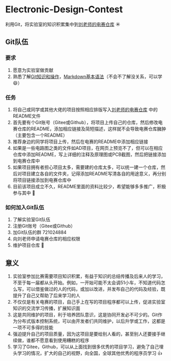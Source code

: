 # Electronic-Design-Contest
利用Git，将实验室的知识积累集中到[刘老师的电赛仓库](https://gitee.com/mti05001/Electronic-Design-Contest) :sunny:
## Git队伍 
### 要求
1. 愿意为实验室做贡献
1. 熟悉了解[Git知识和操作](https://www.liaoxuefeng.com/wiki/0013739516305929606dd18361248578c67b8067c8c017b000)，[Markdown基本语法](https://www.appinn.com/markdown/#precode)（不会不了解没关系，可以学 :smile:）
### 任务
1. 将自己或同学或其他大佬的项目按照相应排版写入[刘老师的电赛仓库](https://gitee.com/mti05001/Electronic-Design-Contest) 中的README文件
1. 首先要有个Git账号（Gitee或Github），将项目上传自己的仓库，然后修改电赛仓库的README，添加相应链接及简短描述，这样就不会导致电赛仓库臃肿（主要包含一个README）
1. 推荐身边的同学将项目上传，然后在电赛的README中添加相应链接
1. 如果是一些电路图之类的文件如AD项目，在网页上预览不了，但可以在相应仓库中添加README，写上详细的注释及原理图或PCB截图，然后把链接添加到电赛仓库中
1. 如果项目拥有者担心项目太多，需要建的仓库太多，可以统一建一个仓库，然后对项目建立各自的文件夹，记得添加README写清各自的用途意义，再分别将项目链接添加到电赛仓库中
1. 目前该项目成立不久，README里面的资料比较少，希望能够多多推广，积极参与其中 :muscle:
### 如何加入Git队伍
1. 了解实验室Git队伍
1. 注册Git账号（Gitee或Github）
1. 加Git队伍的群 721024884
1. 向刘老师申请电赛仓库的相应权限
1. 维护项目仓库 :runner:
## 意义  
1. 实验室参加比赛需要项目知识积累，有益于知识的总结传播及后来人的学习，不至于每一届都从头开始。例如，一开始可能不太会调51小车，不知道代码怎么写，可以借鉴做过的人的代码，或加以改进，并发布自己的代码及经验，既提升了自己又帮助了后来学习的人
1. 不仅仅是有关电赛的项目，自己手上在写的项目程序都可以上传，促进实验室知识的交流学习传播，扩展知识面
1. 这是共同维护的项目，利于培养团队意识，这是协同开发必不可少的。Git作为分布式版本控制系统，可以由开发者们共同维护，以后升学或工作，这都是一项不可多得的技能
1. 强迫提升自己的项目质量，因为这项目是要给别人看的，甚至别人还要接手继续做，谁都不愿意看到使用糟糕的程序
1. 学习了Gitee，Github，可以从上面找到很多优秀的项目学习，避免了自己埋头学习的情况，扩大的自己的视野，向全国，全球其他优秀的程序员学习 :+1: